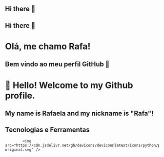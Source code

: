 ## Hi there 👋
## Hi there 👋
# Olá, me chamo Rafa! 
## Bem vindo ao meu perfil GitHub 👋

# 👋 Hello! Welcome to my Github profile.
## My name is Rafaela and my nickname is "Rafa"!

## Tecnologias e Ferramentas

            <img src="https://cdn.jsdelivr.net/gh/devicons/devicon@latest/icons/python/python-original.svg" />
          
<!--
**rafaelaya/rafaelaya** is a ✨ _special_ ✨ repository because its `README.md` (this file) appears on your GitHub profile.

Here are some ideas to get you started:

- 🔭 I’m currently working on ...
- 🌱 I’m currently learning ...
- 👯 I’m looking to collaborate on ...
- 🤔 I’m looking for help with ...
- 💬 Ask me about ...
- 📫 How to reach me: ...
- 😄 Pronouns: ...
- ⚡ Fun fact: ...
-->
